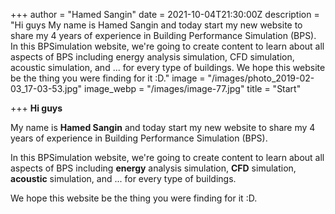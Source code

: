 +++
author = "Hamed Sangin"
date = 2021-10-04T21:30:00Z
description = "Hi guys  My name is Hamed Sangin and today start my new website to share my 4 years of experience in Building Performance Simulation (BPS).  In this BPSimulation website, we're going to create content to learn about all aspects of BPS including energy analysis simulation, CFD simulation, acoustic simulation, and ... for every type of buildings.  We hope this website be the thing you were finding for it :D."
image = "/images/photo_2019-02-03_17-03-53.jpg"
image_webp = "/images/image-77.jpg"
title = "Start"

+++
**Hi guys**

My name is **Hamed Sangin** and today start my new website to share my 4 years of experience in Building Performance Simulation (BPS).

In this BPSimulation website, we're going to create content to learn about all aspects of BPS including **energy** analysis simulation, **CFD** simulation, **acoustic** simulation, and ... for every type of buildings.

We hope this website be the thing you were finding for it :D.
